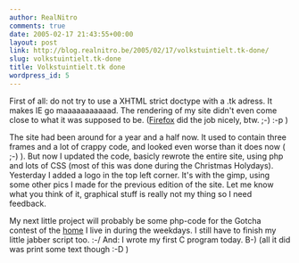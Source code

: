 ```yaml
---
author: RealNitro
comments: true
date: 2005-02-17 21:43:55+00:00
layout: post
link: http://blog.realnitro.be/2005/02/17/volkstuintielt.tk-done/
slug: volkstuintielt.tk-done
title: Volkstuintielt.tk done
wordpress_id: 5
---
```


First of all: do not try to use a XHTML strict doctype with a .tk adress. It makes IE go maaaaaaaaaaad. The rendering of my site didn't even come close to what it was supposed to be. ([Firefox](http://www.mozilla.org/products/firefox/) did the job nicely, btw. ;-) :-p )

The site had been around for a year and a half now. It used to contain three frames and a lot of crappy code, and looked even worse than it does now ( ;-) ). But now I updated the code, basicly rewrote the entire site, using php and lots of CSS (most of this was done during the Christmas Holydays). Yesterday I added a logo in the top left corner. It's with the gimp, using some other pics I made for the previous edition of the site. Let me know what you think of it, graphical stuff is really not my thing so I need feedback.

My next little project will probably be some php-code for the Gotcha contest of the [home](http://www.homevermeylen.net/) I live in during the weekdays. I still have to finish my little jabber script too. :-/ And: I wrote my first C program today. B-) (all it did was print some text though :-D )